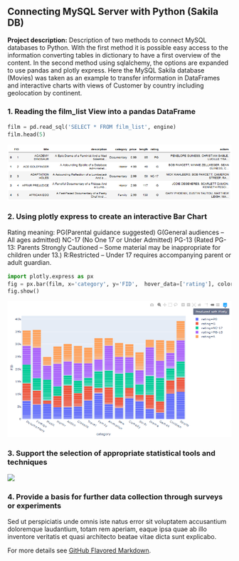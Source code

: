 ## Connecting MySQL Server with Python  (Sakila DB)

**Project description:** Description of two methods to connect MySQL databases to Python. With the first method it is possible easy access to the information converting tables in dictionary to have a first overview of the content. In the second method using sqlalchemy, the options are expanded to use pandas and plotly express. Here the MySQL Sakila database (Movies) was taken as an example to transfer information in DataFrames and interactive charts with views of Customer by country including geolocation by continent.

### 1. Reading the film_list View into a pandas DataFrame

```python
film = pd.read_sql('SELECT * FROM film_list', engine)
film.head(5)
```

<img src="images/003_Connecting MySQL_with_Python_DataFrame_001.PNG?raw=true"/>


### 2. Using plotly express to create an interactive Bar Chart
Rating meaning: 
PG(Parental guidance suggested)
G(General audiences – All ages admitted) 
NC-17 (No One 17 or Under Admitted)
PG-13 (Rated PG-13: Parents Strongly Cautioned – Some material may be inappropriate for children under 13.)
R:Restricted – Under 17 requires accompanying parent or adult guardian.

```python
import plotly.express as px
fig = px.bar(film, x='category', y='FID',  hover_data=['rating'], color='rating')
fig.show()
```

<img src="images/003_Connecting MySQL_with_Python_DataFrame_002.PNG?raw=true"/>


### 3. Support the selection of appropriate statistical tools and techniques

<img src="images/dummy_thumbnail.jpg?raw=true"/>

### 4. Provide a basis for further data collection through surveys or experiments

Sed ut perspiciatis unde omnis iste natus error sit voluptatem accusantium doloremque laudantium, totam rem aperiam, eaque ipsa quae ab illo inventore veritatis et quasi architecto beatae vitae dicta sunt explicabo. 

For more details see [GitHub Flavored Markdown](https://guides.github.com/features/mastering-markdown/).
